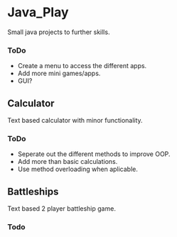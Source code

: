 # Java_Play
Small java projects to further skills.

### ToDo

- Create a menu to access the different apps.
- Add more mini games/apps.
- GUI?

## Calculator

Text based calculator with minor functionality.

### ToDo

- Seperate out the different methods to improve OOP.
- Add more than basic calculations.
- Use method overloading when aplicable.

## Battleships

Text based 2 player battleship game.

### Todo

